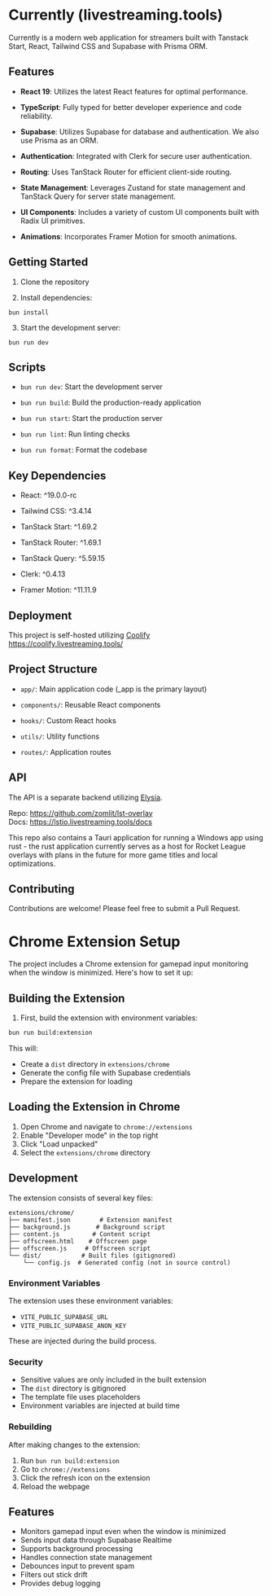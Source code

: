 # Currently (livestreaming.tools)

Currently is a modern web application for streamers built with Tanstack Start, React, Tailwind CSS and Supabase with Prisma ORM.

## Features

- **React 19**: Utilizes the latest React features for optimal performance.

- **TypeScript**: Fully typed for better developer experience and code reliability.

- **Supabase**: Utilizes Supabase for database and authentication. We also use Prisma as an ORM.

- **Authentication**: Integrated with Clerk for secure user authentication.

- **Routing**: Uses TanStack Router for efficient client-side routing.

- **State Management**: Leverages Zustand for state management and TanStack Query for server state management.

- **UI Components**: Includes a variety of custom UI components built with Radix UI primitives.

- **Animations**: Incorporates Framer Motion for smooth animations.

## Getting Started

1. Clone the repository

2. Install dependencies:

`bun install`

3. Start the development server:

`bun run dev`

## Scripts

- `bun run dev`: Start the development server

- `bun run build`: Build the production-ready application

- `bun run start`: Start the production server

- `bun run lint`: Run linting checks

- `bun run format`: Format the codebase

## Key Dependencies

- React: ^19.0.0-rc

- Tailwind CSS: ^3.4.14

- TanStack Start: ^1.69.2

- TanStack Router: ^1.69.1

- TanStack Query: ^5.59.15

- Clerk: ^0.4.13

- Framer Motion: ^11.11.9

## Deployment

This project is self-hosted utilizing [Coolify](https://coolify.io/)
https://coolify.livestreaming.tools/

## Project Structure

- `app/`: Main application code (\_app is the primary layout)

- `components/`: Reusable React components

- `hooks/`: Custom React hooks

- `utils/`: Utility functions

- `routes/`: Application routes

## API

The API is a separate backend utilizing [Elysia](https://elysiajs.com/).

Repo: https://github.com/zomlit/lst-overlay  
Docs: https://lstio.livestreaming.tools/docs

This repo also contains a Tauri application for running a Windows app using rust - the rust application currently serves as a host for Rocket League overlays with plans in the future for more game titles and local optimizations.

## Contributing

Contributions are welcome! Please feel free to submit a Pull Request.

# Chrome Extension Setup

The project includes a Chrome extension for gamepad input monitoring when the window is minimized. Here's how to set it up:

## Building the Extension

1. First, build the extension with environment variables:

```bash
bun run build:extension
```

This will:

- Create a `dist` directory in `extensions/chrome`
- Generate the config file with Supabase credentials
- Prepare the extension for loading

## Loading the Extension in Chrome

1. Open Chrome and navigate to `chrome://extensions`
2. Enable "Developer mode" in the top right
3. Click "Load unpacked"
4. Select the `extensions/chrome` directory

## Development

The extension consists of several key files:

```
extensions/chrome/
├── manifest.json        # Extension manifest
├── background.js       # Background script
├── content.js         # Content script
├── offscreen.html    # Offscreen page
├── offscreen.js     # Offscreen script
└── dist/           # Built files (gitignored)
    └── config.js  # Generated config (not in source control)
```

### Environment Variables

The extension uses these environment variables:

- `VITE_PUBLIC_SUPABASE_URL`
- `VITE_PUBLIC_SUPABASE_ANON_KEY`

These are injected during the build process.

### Security

- Sensitive values are only included in the built extension
- The `dist` directory is gitignored
- The template file uses placeholders
- Environment variables are injected at build time

### Rebuilding

After making changes to the extension:

1. Run `bun run build:extension`
2. Go to `chrome://extensions`
3. Click the refresh icon on the extension
4. Reload the webpage

## Features

- Monitors gamepad input even when the window is minimized
- Sends input data through Supabase Realtime
- Supports background processing
- Handles connection state management
- Debounces input to prevent spam
- Filters out stick drift
- Provides debug logging
